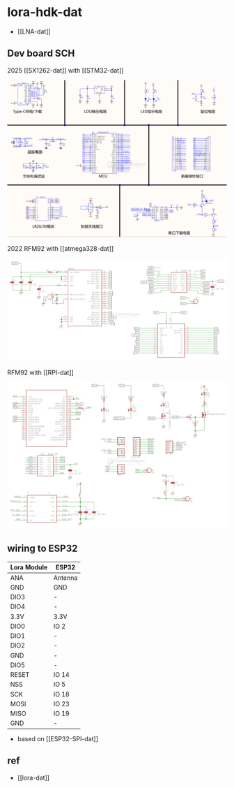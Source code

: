 
# lora-hdk-dat

- [[LNA-dat]]

## Dev board SCH 

2025 [[SX1262-dat]] with [[STM32-dat]]

![](2025-06-23-17-59-05.png)

2022 RFM92 with [[atmega328-dat]]

![](2025-06-23-18-15-55.png)

RFM92 with [[RPI-dat]]

![](2025-06-23-18-19-02.png)


## wiring to ESP32

| Lora Module | ESP32   |
| ----------- | ------- |
| ANA         | Antenna |
| GND         | GND     |
| DIO3        | -       |
| DIO4        | -       |
| 3.3V        | 3.3V    |
| DIO0        | IO 2    |
| DIO1        | -       |
| DIO2        | -       |
| GND         | -       |
| DIO5        | -       |
| RESET       | IO 14   |
| NSS         | IO 5    |
| SCK         | IO 18   |
| MOSI        | IO 23   |
| MISO        | IO 19   |
| GND         | -       |

- based on [[ESP32-SPI-dat]]


## ref 

- [[lora-dat]]